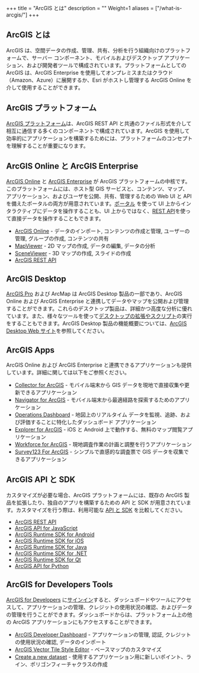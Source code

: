 +++
title = "ArcGIS とは"
description = ""
Weight=1
aliases = ["/what-is-arcgis/"]
+++

## ArcGIS とは
ArcGIS は、空間データの作成、管理、共有、分析を行う組織向けのプラットフォームで、サーバー コンポーネント、モバイルおよびデスクトップ アプリケーション、および開発者ツールで構成されています。プラットフォームとしての ArcGIS は、ArcGIS Enterprise を使用してオンプレミスまたはクラウド（Amazon、Azure）に展開するか、Esri がホストし管理する ArcGIS Online を介して使用することができます。

## ArcGIS プラットフォーム
[ArcGIS プラットフォーム](https://developers.arcgis.com/glossary/arcgis-platform/)は、ArcGIS REST API と共通のファイル形式を介して相互に通信する多くのコンポーネントで構成されています。ArcGIS を使用して効率的にアプリケーションを構築するためには、プラットフォームのコンセプトを理解することが重要になります。

## ArcGIS Online と ArcGIS Enterprise
[ArcGIS Online](https://developers.arcgis.com/glossary/arcgis-online/) と [ArcGIS Enterprise](https://developers.arcgis.com/glossary/arcgis-enterprise/) が ArcGIS プラットフォームの中核です。このプラットフォームには、ホスト型 GIS サービスと、コンテンツ、マップ、アプリケーション、およびユーザを公開、共有、管理するための Web UI と API を備えたポータルの両方が用意されています。[ポータル](https://www.arcgis.com/index.html) を使って UI 上からインタラクティブにデータを操作することも、UI 上からではなく、[REST API](https://developers.arcgis.com/documentation/core-concepts/rest-api/)を使って直接データを操作することもできます。

* [ArcGIS Online](https://www.arcgis.com/index.html) - データのインポート, コンテンツの作成と管理, ユーザーの管理, グループの作成, コンテンツの共有
* [MapViewer](https://www.arcgis.com/home/webmap/viewer.html) - 2D マップの作成, データの編集, データの分析
* [SceneViewer](https://www.arcgis.com/home/webscene/viewer.html) - 3D マップの作成, スライドの作成
* [ArcGIS REST API](https://developers.arcgis.com/documentation/#rest)

## ArcGIS Desktop
[ArcGIS Pro](https://developers.arcgis.com/glossary/arcgis-pro/) および ArcMap は ArcGIS Desktop 製品の一部であり、ArcGIS Online および ArcGIS Enterprise と連携してデータやマップを公開および管理することができます。これらのデスクトップ製品は、詳細かつ高度な分析に優れています。また、様々なツールを使って[デスクトップの拡張やスクリプト](https://developers.arcgis.com/documentation/#extend)の実行をすることもできます。ArcGIS Desktop 製品の機能概要については、[ArcGIS Desktop Web サイト](https://desktop.arcgis.com/en/)を参照してください。

## ArcGIS Apps
ArcGIS Online および ArcGIS Enterprise と連携できるアプリケーションも提供しています。詳細に関しては以下をご参照ください。

* [Collector for ArcGIS](https://www.esri.com/en-us/arcgis/products/collector-for-arcgis/overview) - モバイル端末から GIS データを現地で直接収集や更新できるアプリケーション
* [Navigator for ArcGIS](https://www.esri.com/en-us/arcgis/products/navigator-for-arcgis/overview) - モバイル端末から最適経路を探索するためのアプリケーション
* [Operations Dashboard](https://www.esri.com/en-us/arcgis/products/operations-dashboard/overview) - 地図上のリアルタイム データを監視、追跡、および評価することに特化したダッシュボード アプリケーション
* [Explorer for ArcGIS](https://www.esri.com/en-us/arcgis/products/explorer-for-arcgis/overview) - iOS と Android 上で動作する、無料のマップ閲覧アプリケーション
* [Workforce for ArcGIS](https://www.esri.com/en-us/arcgis/products/workforce/overview) - 現地調査作業の計画と調整を行うアプリケーション
* [Survey123 For ArcGIS](https://www.esri.com/en-us/arcgis/products/survey123/overview) - シンプルで直感的な調査票で GIS データを収集できるアプリケーション

## ArcGIS API と SDK
カスタマイズが必要な場合、ArcGIS プラットフォームには、既存の ArcGIS 製品を拡張したり、独自のアプリを構築するための API と SDK が用意されています。カスタマイズを行う際は、利用可能な [API と SDK](https://developers.arcgis.com/documentation/core-concepts/apis-sdks-apps/) を比較してください。

* [ArcGIS REST API](https://developers.arcgis.com/documentation/#rest)
* [ArcGIS API for JavaScript](https://developers.arcgis.com/javascript/)
* [ArcGIS Runtime SDK for Android](https://developers.arcgis.com/android/latest/)
* [ArcGIS Runtime SDK for iOS](https://developers.arcgis.com/ios/latest/)
* [ArcGIS Runtime SDK for Java](https://developers.arcgis.com/java/latest/)
* [ArcGIS Runtime SDK for .NET](https://developers.arcgis.com/net/latest/)
* [ArcGIS Runtime SDK for Qt](https://developers.arcgis.com/qt/latest/)
* [ArcGIS API for Python](https://developers.arcgis.com/python/)

## ArcGIS for Developers Tools
[ArcGIS for Developers](https://developers.arcgis.com/glossary/arcgis-for-developers/) に[サインイン](https://developers.arcgis.com/sign-in/?redirect_uri=https://developers.arcgis.com/labs/what-is-arcgis/)すると、ダッシュボードやツールにアクセスして、アプリケーションの管理、クレジットの使用状況の確認、およびデータの管理を行うことができます。ダッシュボードからは、プラットフォーム上の他の ArcGIS アプリケーションにもアクセスすることができます。

* [ArcGIS Developer Dashboard](https://developers.arcgis.com/sign-in/?redirect_uri=%2Fdashboard) - アプリケーションの管理, 認証, クレジットの使用状況の確認, データのインポート
* [ArcGIS Vector Tile Style Editor](https://developers.arcgis.com/vector-tile-style-editor/) - ベースマップのカスタマイズ
* [Create a new dataset](https://developers.arcgis.com/sign-in/?redirect_uri=%2Flayers%2Fnew) - 使用するアプリケーション用に新しいポイント、ライン、ポリゴンフィーチャクラスの作成
